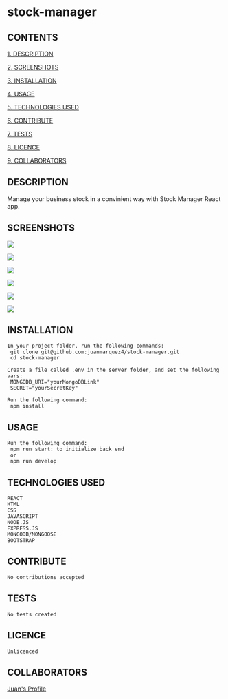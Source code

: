 # stock-manager

## CONTENTS

[1. DESCRIPTION](#DESCRIPTION)

[2. SCREENSHOTS](#SCREENSHOTS)

[3. INSTALLATION](#INSTALLATION)

[4. USAGE](#USAGE)

[5. TECHNOLOGIES USED](#TECHNOLOGIESUSED)

[6. CONTRIBUTE](#CONTRIBUTE)

[7. TESTS](#TESTS)

[8. LICENCE](#LICENCE)

[9. COLLABORATORS](#COLLABORATORS)

<a id="DESCRIPTION"></a>

## DESCRIPTION

Manage your business stock in a convinient way with Stock Manager React app.

<a id="SCREENSHOTS"></a>

## SCREENSHOTS

![](client/public/assets/Welcomepage.png)

![](client/public/assets/Signuppage.png)

![](client/public/assets/Loginpage.png)

![](client/public/assets/Homepage.png)

![](client/public/assets/Categorypage.png)

![](client/public/assets/Productpage.png)

<a id="INSTALLATION"></a>

## INSTALLATION

    In your project folder, run the following commands:
     git clone git@github.com:juanmarquez4/stock-manager.git
     cd stock-manager

    Create a file called .env in the server folder, and set the following vars:
     MONGODB_URI="yourMongoDBLink"
     SECRET="yourSecretKey"

    Run the following command:
     npm install

<a id="USAGE"></a>

## USAGE

    Run the following command:
     npm run start: to initialize back end
     or
     npm run develop

<a id="TECHNOLOGIESUSED"></a>

## TECHNOLOGIES USED
 
    REACT
    HTML
    CSS
    JAVASCRIPT
    NODE.JS
    EXPRESS.JS
    MONGODB/MONGOOSE
    BOOTSTRAP

<a id="CONTRIBUTE"></a>

## CONTRIBUTE

    No contributions accepted

<a id="TESTS"></a>

## TESTS

    No tests created

<a id="LICENCE"></a>

## LICENCE

    Unlicenced

<a id="COLLABORATORS"></a>

## COLLABORATORS

[Juan's Profile](https://github.com/juanmarquez4) <br>

